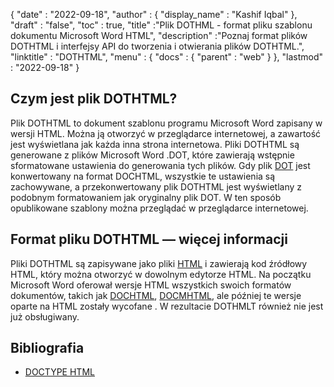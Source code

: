 {
  "date" : "2022-09-18",
  "author" : {
    "display_name" : "Kashif Iqbal"
},
  "draft" : "false",
  "toc" : true,
  "title" :"Plik DOTHML - format pliku szablonu dokumentu Microsoft Word HTML",
  "description" :"Poznaj format plików DOTHTML i interfejsy API do tworzenia i otwierania plików DOTHTML.",
  "linktitle" : "DOTHTML",
  "menu" : {
    "docs" : {
      "parent" : "web"
}
},
  "lastmod" : "2022-09-18"
}

## Czym jest plik DOTHTML?

Plik DOTHTML to dokument szablonu programu Microsoft Word zapisany w wersji HTML. Można ją otworzyć w przeglądarce internetowej, a zawartość jest wyświetlana jak każda inna strona internetowa. Pliki DOTHTML są generowane z plików Microsoft Word .DOT, które zawierają wstępnie sformatowane ustawienia do generowania tych plików. Gdy plik [DOT](/pl/word-processing/dot/) jest konwertowany na format DOCHTML, wszystkie te ustawienia są zachowywane, a przekonwertowany plik DOTHTML jest wyświetlany z podobnym formatowaniem jak oryginalny plik DOT. W ten sposób opublikowane szablony można przeglądać w przeglądarce internetowej.

## Format pliku DOTHTML — więcej informacji

Pliki DOTHTML są zapisywane jako pliki [HTML](/pl/web/html/) i zawierają kod źródłowy HTML, który można otworzyć w dowolnym edytorze HTML. Na początku Microsoft Word oferował wersje HTML wszystkich swoich formatów dokumentów, takich jak [DOCHTML](/pl/web/dochtml/), [DOCMHTML](/pl/web/docmhtml/), ale później te wersje oparte na HTML zostały wycofane . W rezultacie DOTHMLT również nie jest już obsługiwany.

## Bibliografia ##

* [DOCTYPE HTML](https://www.w3schools.com/tags/tag_doctype.asp)

